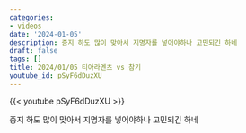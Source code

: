 ```yaml
---
categories:
- videos
date: '2024-01-05'
description: 증지 하도 많이 맞아서 지명자를 넣어야하나 고민되긴 하네
draft: false
tags: []
title: 2024/01/05 티아라멘츠 vs 참기
youtube_id: pSyF6dDuzXU
---
```



{{< youtube pSyF6dDuzXU >}}

증지 하도 많이 맞아서 지명자를 넣어야하나 고민되긴 하네